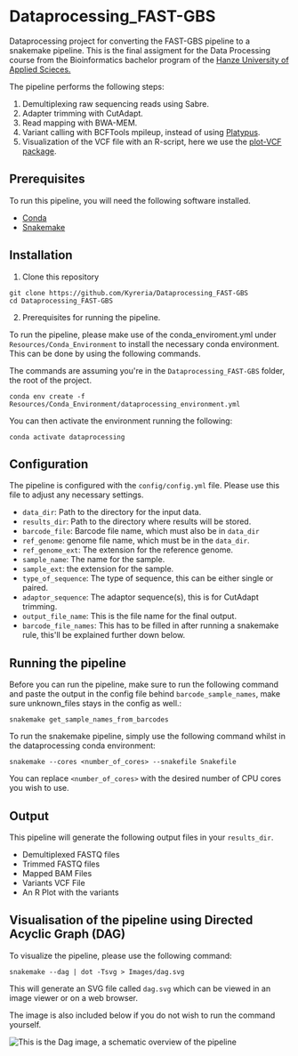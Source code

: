 # Dataprocessing_FAST-GBS
Dataprocessing project for converting the FAST-GBS pipeline to a snakemake pipeline.
This is the final assigment for the Data Processing course from the Bioinformatics bachelor program of the [Hanze University of Applied Scieces.](https://www.hanze.nl/nl)

The pipeline performs the following steps:

1. Demultiplexing raw sequencing reads using Sabre.
2. Adapter trimming with CutAdapt.
3. Read mapping with BWA-MEM.
4. Variant calling with BCFTools mpileup, instead of using [Platypus](https://www.rdm.ox.ac.uk/research/lunter-group/lunter-group/platypus-a-haplotype-based-variant-caller-for-next-generation-sequence-data).
5. Visualization of the VCF file with an R-script, here we use the [plot-VCF package](https://github.com/cccnrc/plot-VCF).

## Prerequisites
To run this pipeline, you will need the following software installed.

- [Conda](https://conda.io/projects/conda/en/latest/user-guide/getting-started.html)
- [Snakemake](https://snakemake.readthedocs.io/en/stable/)


## Installation

1. Clone this repository

```
git clone https://github.com/Kyreria/Dataprocessing_FAST-GBS
cd Dataprocessing_FAST-GBS
```

2. Prerequisites for running the pipeline.

To run the pipeline,
please make use of the conda_enviroment.yml under `Resources/Conda_Environment`
to install the necessary conda environment.
This can be done by using the following commands.

The commands are assuming you're in the `Dataprocessing_FAST-GBS` folder, the root of the project.
```
conda env create -f Resources/Conda_Environment/dataprocessing_environment.yml
```

You can then activate the environment running the following:
```
conda activate dataprocessing
```


## Configuration

The pipeline is configured with the `config/config.yml` file.
Please use this file to adjust any necessary settings.

- `data_dir`: Path to the directory for the input data.
- `results_dir`: Path to the directory where results will be stored.
- `barcode_file`: Barcode file name, which must also be in `data_dir`
- `ref_genome`: genome file name, which must be in the `data_dir`.
- `ref_genome_ext`: The extension for the reference genome.
- `sample_name`: The name for the sample.
- `sample_ext`: the extension for the sample.
- `type_of_sequence`: The type of sequence, this can be either single or paired.
- `adaptor_sequence`: The adaptor sequence(s), this is for CutAdapt trimming.
- `output_file_name`: This is the file name for the final output.
- `barcode_file_names`: This has to be filled in after running a snakemake rule, this'll be explained further down below.

## Running the pipeline

Before you can run the pipeline, make sure to run the following command and paste the output in the config file behind `barcode_sample_names`, make sure unknown_files stays in the config as well.:
```
snakemake get_sample_names_from_barcodes
```

To run the snakemake pipeline, simply use the following command whilst in the dataprocessing conda environment:

```
snakemake --cores <number_of_cores> --snakefile Snakefile
```

You can replace `<number_of_cores>` with the desired number of CPU cores you wish to use.

## Output

This pipeline will generate the following output files in your `results_dir`.

- Demultiplexed FASTQ files
- Trimmed FASTQ files
- Mapped BAM Files
- Variants VCF File
- An R Plot with the variants

## Visualisation of the pipeline using Directed Acyclic Graph (DAG)

To visualize the pipeline, please use the following command:

```snakemake --dag | dot -Tsvg > Images/dag.svg```

This will generate an SVG file called `dag.svg` which can be viewed in an image viewer or on a web browser.

The image is also included below if you do not wish to run the command yourself.

![This is the Dag image, a schematic overview of the pipeline](Images/dag.png)